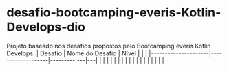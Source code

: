 # desafio-bootcamping-everis-Kotlin-Develops-dio
Projeto baseado nos desafios propostos pelo Bootcamping everis Kotlin Develops.
|       Desafio       |  Nome do Desafio  |  Nível  |   |   |
|---------------------|-------------------|---------|---|---|
|                     |                   |         |   |   |
|                     |                   |         |   |   |
|                     |                   |         |   |   |
